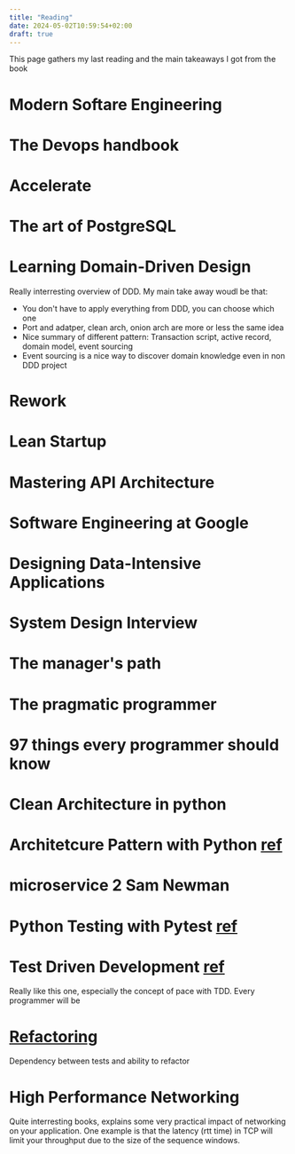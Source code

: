 ```yaml
---
title: "Reading"
date: 2024-05-02T10:59:54+02:00
draft: true
---
```


This page gathers my last reading and the main takeaways I got from the book



# Modern Softare Engineering

# The Devops handbook

# Accelerate

# The art of PostgreSQL

# Learning Domain-Driven Design

Really interresting overview of DDD.
My main take away woudl be that:
- You don't have to apply everything from DDD, you can choose which one
- Port and adatper, clean arch, onion arch are more or less the same idea 
- Nice summary of different pattern: Transaction script, active record, domain model, event sourcing
- Event sourcing is a nice way to discover domain knowledge even in non DDD project

# Rework

# Lean Startup

# Mastering API Architecture

# Software Engineering at Google

# Designing Data-Intensive Applications

# System Design Interview

# The manager's path

# The pragmatic programmer

# 97 things every programmer should know

# Clean Architecture in python

# Architetcure Pattern with Python [ref](https://www.amazon.com/Architecture-Patterns-Python-Domain-Driven-Microservices/dp/1492052205/ref=as_li_ss_tl?keywords=Architecture+Patterns+with+Python&language=en_US&linkCode=sl1&linkId=485b120d70c0e6234511426b0e8adfc7&qid=1578941721&sr=8-1&tag=obethetesgoa-20)

# microservice 2 Sam Newman

# Python Testing with Pytest [ref](https://pragprog.com/titles/bopytest2/python-testing-with-pytest-second-edition/)



# Test Driven Development [ref]()

Really like this one, especially the concept of pace with TDD.
Every programmer will be 

# [Refactoring](https://martinfowler.com/books/refactoring.html)

Dependency between tests and ability to refactor


# High Performance Networking

Quite interresting books, explains some very practical impact of networking on your application.
One example is that the latency (rtt time) in TCP will limit your throughput due to the size of the sequence windows.



